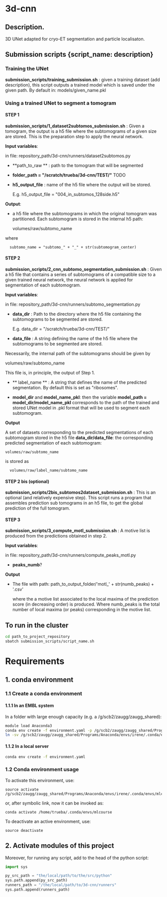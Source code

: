 # 3d-cnn

## Description.

3D UNet adapted for cryo-ET segmentation and particle localisaton.

## Submission scripts {**script_name**: description}

### Training the UNet

**submission_scripts/training_submission.sh** : given a training dataset (add description), this script outputs a trained model which is saved under the given path. By default in: models/given_name.pkl

### Using a trained UNet to segment a tomogram
#### STEP 1


**submission_scripts/1_dataset2subtomos_submission.sh** : Given a tomogram, the output is a h5 file where the subtomograms of a given size are stored. This is the preparation step to apply the neural network.

**Input variables**:

  in file: repository_path/3d-cnn/runners/dataset2subtomos.py

 - **path_to_raw ** : path to the tomogram that will be segmented

 - **folder_path = "/scratch/trueba/3d-cnn/TEST/"** TODO

 - **h5_output_file** : name of the h5 file where the output will be stored.

      E.g. h5_output_file = "004_in_subtomos_128side.h5"

**Output**:

- a h5 file where the subtomograms in which the original tomogram was partitioned. Each subtomogram is stored in the internal h5 path:

  volumes/raw/subtomo_name

 where  

```
  subtomo_name = "subtomo_" + "_" + str(subtomogram_center)
```

#### STEP 2


**submission_scripts/2_cnn_subtomo_segmentation_submission.sh** : Given a h5 file that contains a series of subtomograms of a compatible size to a given trained neural network, the neural network is applied for segmentation of each subtomogram.

**Input variables**:

  in file: repository_path/3d-cnn/runners/subtomo_segmentation.py

 - **data_dir** : Path to the directory where the h5 file containing the subtomograms to be segmented are stored.

    E.g. data_dir = "/scratch/trueba/3d-cnn/TEST/"

 - **data_file** : A string defining the name of the h5 file where the subtomograms to be segmented are stored.

  Necessarily, the internal path of the subtomograms should be given by

   volumes/raw/subtomo_name

This file is, in principle, the output of Step 1.

 - ** label_name ** : A string that defines the name of the predicted segmentation. By default this is set as "ribosomes".

 - **model_dir** and **model_name_pkl**: then the variable **model_path = model_dir/model_name_pkl** corresponds to the path of the trained and stored UNet model in .pkl format that will be used to segment each subtomogram.

**Output**

 A set of datasets corresponding to the predicted segmentations of each subtomogram stored in the h5 file **data_dir/data_file**: the corresponding predicted segmentation of each subtomogram:
 ```
 volumes/raw/subtomo_name
```
is stored as
```
  volumes/raw/label_name/subtomo_name
```

#### STEP 2 bis (optional)  


**submission_scripts/2bis_subtomos2dataset_submission.sh** : This is an optional (and relatively expensive step). This script runs a program that assembles prediction sub tomograms in an h5 file, to get the global prediction of the full tomogram.


#### STEP 3
**submission_scripts/3_compute_motl_submission.sh** : A motive list is produced from the predictions obtained in step 2.

**Input variables**:

  in file: repository_path/3d-cnn/runners/compute_peaks_motl.py

 - **peaks_numb**?

**Output**

 - The file with path:
   path_to_output_folder/'motl_' + str(numb_peaks) + '.csv'

   where the a motive list associated to the local maxima of the prediction score (in decreasing order) is produced. Where numb_peaks is the total number of local maxima (or peaks) corresponding in the motive list.

## To run in the cluster

```bash
cd path_to_project_repository
sbatch submission_scripts/script_name.sh
```
# Requirements
 ## 1. conda environment
 ### 1.1 Create a conda environment
 #### 1.1.1 In an EMBL system
 In a folder with large enough capacity (e.g. a /g/scb2/zaugg/zaugg_shared):
```bash
module load Anaconda3
conda env create -f environment.yaml -p /g/scb2/zaugg/zaugg_shared/Programs/Anaconda/envs/irene/.conda/envs/mlcourse --force
ln -sv /g/scb2/zaugg/zaugg_shared/Programs/Anaconda/envs/irene/.conda/envs/mlcourse ~/.conda/envs/mlcourse
```
#### 1.1.2 In a local server
```bash
conda env create -f environment.yaml
```
 ### 1.2 Conda environment usage


 To activate this environment, use:

```
source activate /g/scb2/zaugg/zaugg_shared/Programs/Anaconda/envs/irene/.conda/envs/mlcourse
```

 or, after symbolic link, now it can be invoked as:

 ``` conda activate /home/trueba/.conda/envs/mlcourse ```

 To deactivate an active environment, use:

 ``` source deactivate ```

## 2. Activate modules of this project
Moreover, for running any script, add to the head of the python script:

```python
import sys

py_src_path = "the/local/path/to/the/src/python"
sys.path.append(py_src_path)
runners_path = "/the/local/path/to/3d-cnn/runners"
sys.path.append(runners_path)

```



